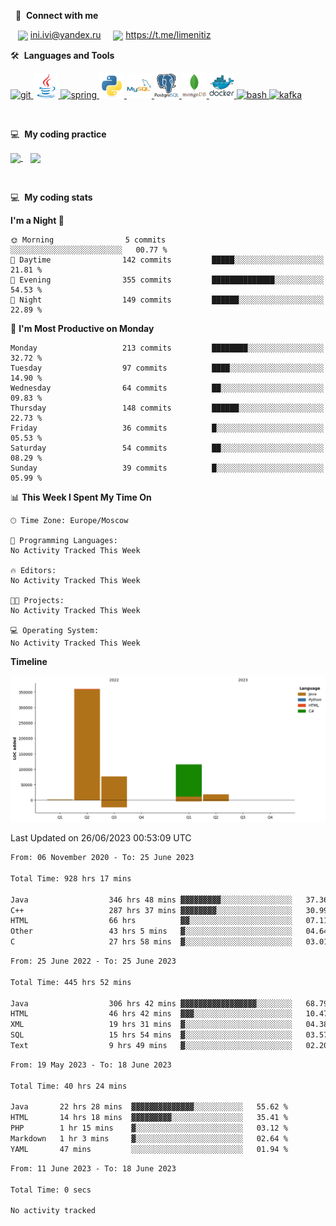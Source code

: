 <!-- https://github.com/lowlighter/metrics -->
<!-- https://www.vectorlogo.zone/ -->
<!-- https://www.svgrepo.com/ -->

&nbsp; 🔗 &nbsp;**Connect with me**
&nbsp; <p align="left">
        &nbsp;&nbsp;
        <span>
            <img align="center"
                src="https://user-images.githubusercontent.com/60324635/179626886-1219e9ee-75c0-42ed-a26b-d4ef24ed306c.svg"
                height="30px"/>
            ini.ivi@yandex.ru
        </span>
        &nbsp;&nbsp;&nbsp;
        <span>
            <img align="center"
                    src="https://user-images.githubusercontent.com/60324635/179626979-f490e684-520a-46a3-9f2e-1b3d291b8372.svg"
                    height="30px"/>
            https://t.me/limenitiz
        </span>
</p>

<!-- 
![Metrics](/github-metrics.svg)
<br>

![Wwakatime stats](https://github-readme-stats-taupe-two.vercel.app/api/wakatime?username=limenitiz&hide_title=true&hide_border=true&langs_count=5&bg_color=00000000&text_color=777) 
-->

🛠️ &nbsp;**Languages and Tools**
<p align="left">
    <a href="https://git-scm.com/" target="_blank" rel="noreferrer">
        <img src="https://www.vectorlogo.zone/logos/git-scm/git-scm-icon.svg"
            alt="git" width="40" height="40" />
    </a>
    <a href="https://www.java.com" target="_blank" rel="noreferrer"> <img
            src="https://raw.githubusercontent.com/devicons/devicon/master/icons/java/java-original.svg"
            alt="java" width="40" height="40" /> </a>
    <a href="https://spring.io/" target="_blank" rel="noreferrer">
        <img src="https://www.vectorlogo.zone/logos/springio/springio-icon.svg"
            alt="spring" width="40" height="40" />
    </a>
    <a href="https://www.python.org" target="_blank" rel="noreferrer">
        <img src="https://raw.githubusercontent.com/devicons/devicon/master/icons/python/python-original.svg"
            alt="python" width="40" height="40" />
    </a>
    <a href="https://www.mysql.com/" target="_blank" rel="noreferrer">
        <img src="https://raw.githubusercontent.com/devicons/devicon/master/icons/mysql/mysql-original-wordmark.svg"
            alt="mysql" width="40" height="40" />
    </a>
    <a href="https://www.postgresql.org" target="_blank" rel="noreferrer">
        <img src="https://raw.githubusercontent.com/devicons/devicon/master/icons/postgresql/postgresql-original-wordmark.svg"
            alt="postgresql" width="40" height="40" />
    </a>
    <a href="https://www.mongodb.com/" target="_blank" rel="noreferrer">
        <img src="https://raw.githubusercontent.com/devicons/devicon/master/icons/mongodb/mongodb-original-wordmark.svg"
            alt="mongodb" width="40" height="40" />
    </a>
    <a href="https://www.docker.com/" target="_blank" rel="noreferrer">
        <img src="https://raw.githubusercontent.com/devicons/devicon/master/icons/docker/docker-original-wordmark.svg"
            alt="docker" width="40" height="40" />
    </a>
    <a href="https://www.gnu.org/software/bash/" target="_blank" rel="noreferrer">
        <img src="https://www.vectorlogo.zone/logos/gnu_bash/gnu_bash-icon.svg"
            alt="bash" width="40" height="40" />
    </a>
    <a href="https://kafka.apache.org/" target="_blank" rel="noreferrer">
        <img src="https://www.vectorlogo.zone/logos/apache_kafka/apache_kafka-icon.svg"
            alt="kafka" width="40" height="40" />
    </a>
</p>
<br>

💻 &nbsp;**My coding practice**
<p align="left">
    <a href="https://www.leetcode.com/limenitiz" target="blank"><img align="center"
            src="https://upload.wikimedia.org/wikipedia/commons/0/0a/LeetCode_Logo_black_with_text.svg"
            height="40"/>
    </a>
    &nbsp;&nbsp;
    <a href="https://www.hackerrank.com/limenitiz" target="blank"><img align="center"
            src="https://d1ka33fs6lvw5x.cloudfront.net/hackerrank/assets/styleguide/logo_wordmark-f5c5eb61ab0a154c3ed9eda24d0b9e31.svg"
            height="40"/>
    </a>
</p>

<br>


💻 &nbsp;**My coding stats**

<!--START_SECTION:waka-readme-stats-total-->
**I'm a Night 🦉** 

```text
🌞 Morning                5 commits           ░░░░░░░░░░░░░░░░░░░░░░░░░   00.77 % 
🌆 Daytime                142 commits         █████░░░░░░░░░░░░░░░░░░░░   21.81 % 
🌃 Evening                355 commits         ██████████████░░░░░░░░░░░   54.53 % 
🌙 Night                  149 commits         ██████░░░░░░░░░░░░░░░░░░░   22.89 % 
```
📅 **I'm Most Productive on Monday** 

```text
Monday                   213 commits         ████████░░░░░░░░░░░░░░░░░   32.72 % 
Tuesday                  97 commits          ████░░░░░░░░░░░░░░░░░░░░░   14.90 % 
Wednesday                64 commits          ██░░░░░░░░░░░░░░░░░░░░░░░   09.83 % 
Thursday                 148 commits         ██████░░░░░░░░░░░░░░░░░░░   22.73 % 
Friday                   36 commits          █░░░░░░░░░░░░░░░░░░░░░░░░   05.53 % 
Saturday                 54 commits          ██░░░░░░░░░░░░░░░░░░░░░░░   08.29 % 
Sunday                   39 commits          █░░░░░░░░░░░░░░░░░░░░░░░░   05.99 % 
```


📊 **This Week I Spent My Time On** 

```text
🕑︎ Time Zone: Europe/Moscow

💬 Programming Languages: 
No Activity Tracked This Week

🔥 Editors: 
No Activity Tracked This Week

🐱‍💻 Projects: 
No Activity Tracked This Week

💻 Operating System: 
No Activity Tracked This Week
```

**Timeline**

![Lines of Code chart](https://raw.githubusercontent.com/limenitiz/limenitiz/master/assets/bar_graph.png)


 Last Updated on 26/06/2023 00:53:09 UTC
<!--END_SECTION:waka-readme-stats-total-->

<!--START_SECTION:wakaReadmeTotal-->

```txt
From: 06 November 2020 - To: 25 June 2023

Total Time: 928 hrs 17 mins

Java                  346 hrs 48 mins ▓▓▓▓▓▓▓▓▓░░░░░░░░░░░░░░░░   37.36 %
C++                   287 hrs 37 mins ▓▓▓▓▓▓▓▓░░░░░░░░░░░░░░░░░   30.99 %
HTML                  66 hrs          ▓▓░░░░░░░░░░░░░░░░░░░░░░░   07.11 %
Other                 43 hrs 5 mins   ▓░░░░░░░░░░░░░░░░░░░░░░░░   04.64 %
C                     27 hrs 58 mins  ▓░░░░░░░░░░░░░░░░░░░░░░░░   03.01 %
```

<!--END_SECTION:wakaReadmeTotal-->

<!--START_SECTION:wakaReadmeYear-->

```txt
From: 25 June 2022 - To: 25 June 2023

Total Time: 445 hrs 52 mins

Java                  306 hrs 42 mins ▓▓▓▓▓▓▓▓▓▓▓▓▓▓▓▓▓░░░░░░░░   68.79 %
HTML                  46 hrs 42 mins  ▓▓▓░░░░░░░░░░░░░░░░░░░░░░   10.47 %
XML                   19 hrs 31 mins  ▓░░░░░░░░░░░░░░░░░░░░░░░░   04.38 %
SQL                   15 hrs 54 mins  ▓░░░░░░░░░░░░░░░░░░░░░░░░   03.57 %
Text                  9 hrs 49 mins   ▓░░░░░░░░░░░░░░░░░░░░░░░░   02.20 %
```

<!--END_SECTION:wakaReadmeYear-->

<!--START_SECTION:wakaReadmeMonth-->

```txt
From: 19 May 2023 - To: 18 June 2023

Total Time: 40 hrs 24 mins

Java       22 hrs 28 mins  ▓▓▓▓▓▓▓▓▓▓▓▓▓▓░░░░░░░░░░░   55.62 %
HTML       14 hrs 18 mins  ▓▓▓▓▓▓▓▓▓░░░░░░░░░░░░░░░░   35.41 %
PHP        1 hr 15 mins    ▓░░░░░░░░░░░░░░░░░░░░░░░░   03.12 %
Markdown   1 hr 3 mins     ▓░░░░░░░░░░░░░░░░░░░░░░░░   02.64 %
YAML       47 mins         ░░░░░░░░░░░░░░░░░░░░░░░░░   01.94 %
```

<!--END_SECTION:wakaReadmeMonth-->

<!--START_SECTION:wakaReadmeWeek-->

```txt
From: 11 June 2023 - To: 18 June 2023

Total Time: 0 secs

No activity tracked
```

<!--END_SECTION:wakaReadmeWeek-->

